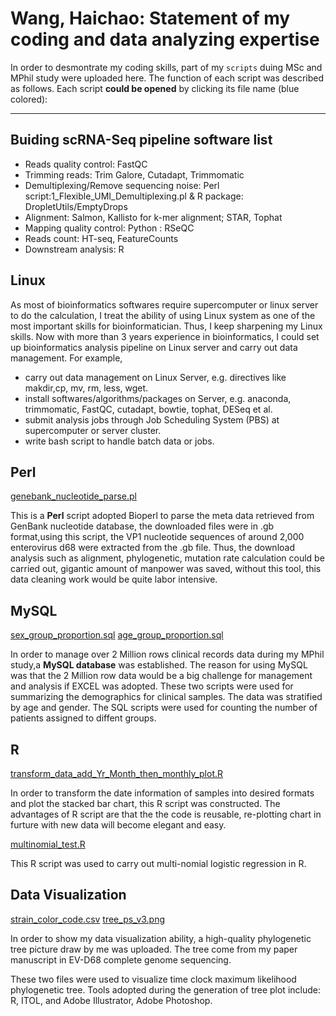
# Wang, Haichao: Statement of my coding and data analyzing expertise

In order to desmontrate my coding skills, part of my `scripts` duing MSc and MPhil study
were uploaded here. The function of each script was described as follows. Each script __could 
be opened__ by clicking its file name (blue colored):

---
## Buiding scRNA-Seq pipeline software list

* Reads quality control: FastQC
* Trimming reads: Trim Galore, Cutadapt, Trimmomatic
* Demultiplexing/Remove sequencing noise: Perl script:1_Flexible_UMI_Demultiplexing.pl & R package: DropletUtils/EmptyDrops
* Alignment: Salmon, Kallisto for k-mer alignment; STAR, Tophat
* Mapping quality control: Python : RSeQC
* Reads count: HT-seq, FeatureCounts
* Downstream analysis: R




## Linux

As most of bioinformatics softwares require supercomputer or linux server to do the calculation, I treat the ability of using Linux system as one of the most important skills for bioinformatician. Thus, I keep sharpening my Linux skills. Now with more than 3 years experience in bioinformatics, I could set up bioinformatics analysis pipeline on Linux server and carry out data management.
For example, 
* carry out data management on Linux Server, e.g. directives like makdir,cp, mv, rm, less, wget.
* install softwares/algorithms/packages on Server, e.g. anaconda, trimmomatic, FastQC, cutadapt, bowtie, tophat, DESeq et al.
* submit analysis jobs through Job Scheduling System (PBS) at supercomputer or server cluster. 
* write bash script to handle batch data or jobs.


## Perl

[genebank_nucleotide_parse.pl](https://github.com/Marvel1991/data_analysis_visualization/blob/master/get_accession_strain-name_location_length_collection_add_vp1_version3_final.pl)

This is a __Perl__ script adopted Bioperl to parse the meta data retrieved from GenBank 
nucleotide database, the downloaded files were in .gb format,using this script, the VP1 
nucleotide sequences of around 2,000 enterovirus d68 were extracted from the .gb file.
Thus, the download analysis such as alignment, phylogenetic, mutation rate calculation could 
be carried out, gigantic amount of manpower was saved, without this tool, this data cleaning 
work would be quite labor intensive. 

## MySQL

[sex_group_proportion.sql](https://github.com/Marvel1991/data_analysis_visualization/blob/master/sex_proportion.sql)
[age_group_proportion.sql](https://github.com/Marvel1991/data_analysis_visualization/blob/master/age_group_proportion.sql)

In order to manage over 2 Million rows clinical records data during my MPhil study,a __MySQL database__
was established. The reason for using MySQL was that the 2 Million row data would be a big challenge
for management and analysis if EXCEL was adopted. These two scripts were used for summarizing the 
demographics for clinical samples. The data was stratified by age and gender. The SQL scripts were used
for counting the number of patients assigned to diffent groups.

## R

[transform_data_add_Yr_Month_then_monthly_plot.R](https://github.com/Marvel1991/data_analysis_visualization/blob/master/transform_data_add_Yr_Month_then_monthly_plot.R)

In order to transform the date information of samples into desired formats and plot the 
stacked bar chart, this R script was constructed. The advantages of R script are that the 
the code is reusable, re-plotting chart in furture with new data will become elegant and easy.

[multinomial_test.R](https://github.com/Marvel1991/data_analysis_visualization/blob/master/multi_nomial_A_ref.R)

This R script was used to carry out multi-nomial logistic regression in R.

## Data Visualization 

[strain_color_code.csv](https://github.com/Marvel1991/data_analysis_visualization/blob/master/strain_color_code.csv)
[tree_ps_v3.png](https://github.com/Marvel1991/data_analysis_visualization/blob/master/tree_ps_v3.png)

In order to show my data visualization ability, a high-quality phylogenetic tree picture draw by me was uploaded.
The tree come from my paper manuscript in EV-D68 complete genome sequencing.

These two files were used to visualize time clock maximum likelihood phylogenetic tree. Tools adopted during the 
generation of tree plot include: R, ITOL, and Adobe Illustrator, Adobe Photoshop.


